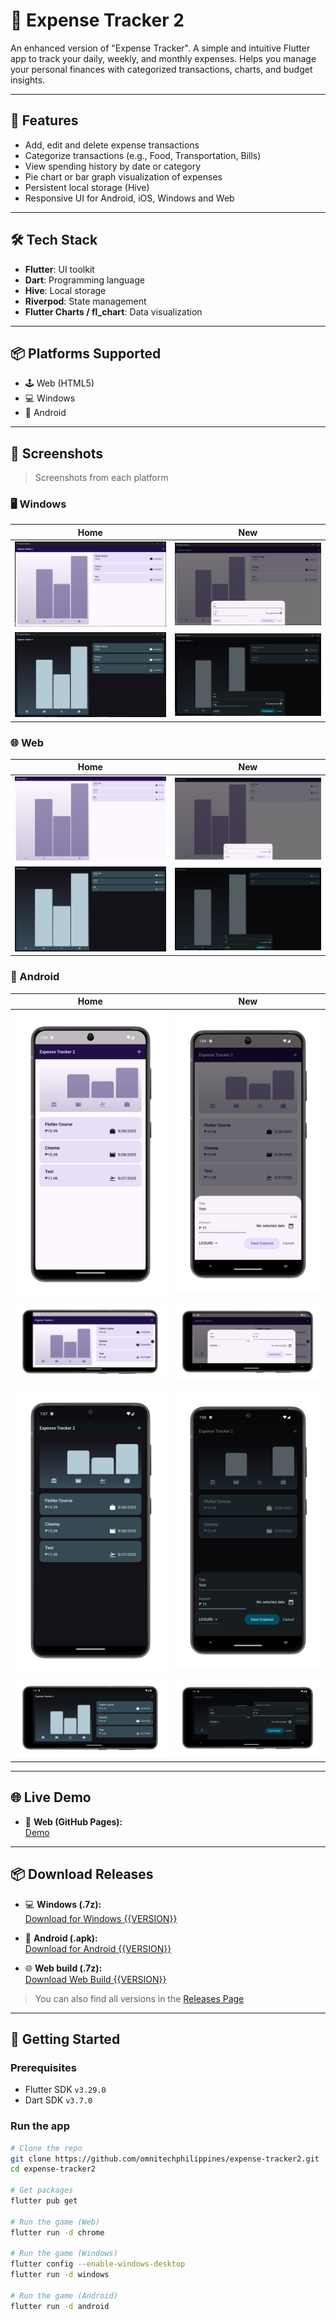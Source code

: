 # 💸 Expense Tracker 2

An enhanced version of "Expense Tracker". A simple and intuitive Flutter app to track your daily, weekly, and monthly expenses. Helps you manage your personal finances with categorized transactions, charts, and budget insights.

---

## 🚀 Features

- Add, edit and delete expense transactions
- Categorize transactions (e.g., Food, Transportation, Bills)
- View spending history by date or category
- Pie chart or bar graph visualization of expenses
- Persistent local storage (Hive)
- Responsive UI for Android, iOS, Windows and Web

---

## 🛠️ Tech Stack

- **Flutter**: UI toolkit
- **Dart**: Programming language
- **Hive**: Local storage
- **Riverpod**: State management
- **Flutter Charts / fl_chart**: Data visualization

---

## 📦 Platforms Supported

- 🕹️ Web (HTML5)
- 💻 Windows
- 📱 Android

---

## 📸 Screenshots

> Screenshots from each platform

### 🖥️ Windows

| Home                                                              | New                                                             |
|-------------------------------------------------------------------|-----------------------------------------------------------------|
| ![Windows Light Home](screenshots/windows/windows-light-home.png) | ![Windows Light New](screenshots/windows/windows-light-new.png) |
| ![Windows Dark Home](screenshots/windows/windows-dark-home.png)   | ![Windows Dark New](screenshots/windows/windows-dark-new.png)   |

### 🌐 Web

| Home                                                  | New                                                 |
|-------------------------------------------------------|-----------------------------------------------------|
| ![Web Light Home](screenshots/web/web-light-home.png) | ![Web Light New](screenshots/web/web-light-new.png) |
| ![Web Dark Home](screenshots/web/web-dark-home.png)   | ![Web Dark New](screenshots/web/web-dark-new.png)   |

### 📱 Android

| Home                                                                        | New                                                                       |
|-----------------------------------------------------------------------------|---------------------------------------------------------------------------|
| ![Android Light Home](screenshots/android/android-portrait-light-home.png)  | ![Android Light New](screenshots/android/android-portrait-light-new.png)  |
| ![Android Light Home](screenshots/android/android-landscape-light-home.png) | ![Android Light New](screenshots/android/android-landscape-light-new.png) |
| ![Android Dark Home](screenshots/android/android-portrait-dark-home.png)    | ![Android Dark New](screenshots/android/android-portrait-dark-new.png)    |
| ![Android Dark Home](screenshots/android/android-landscape-dark-home.png)   | ![Android Dark New](screenshots/android/android-landscape-dark-new.png)   |
---

## 🌐 Live Demo

- 🔗 **Web (GitHub Pages):**  
  [Demo](https://omnitechphilippines.github.io/expense-tracker2/)

---

## 📦 Download Releases

- 💻 **Windows (.7z):**  
  [Download for Windows {{VERSION}}](https://github.com/omnitechphilippines/expense-tracker2/releases/download/{{ENCODED_VERSION}}/windows-release-{{ENCODED_VERSION}}.7z)

- 📱 **Android (.apk):**  
  [Download for Android {{VERSION}}](https://github.com/omnitechphilippines/expense-tracker2/releases/download/{{ENCODED_VERSION}}/app-release-{{ENCODED_VERSION}}.apk)

- 🌐 **Web build (.7z):**  
  [Download Web Build {{VERSION}}](https://github.com/omnitechphilippines/expense-tracker2/releases/download/{{ENCODED_VERSION}}/web-release-{{ENCODED_VERSION}}.7z)

> You can also find all versions in the [Releases Page](https://github.com/omnitechphilippines/expense-tracker2/releases)

---

## 🚀 Getting Started

### Prerequisites

- Flutter SDK `v3.29.0`
- Dart SDK `v3.7.0`

### Run the app

```bash
# Clone the repo
git clone https://github.com/omnitechphilippines/expense-tracker2.git
cd expense-tracker2

# Get packages
flutter pub get

# Run the game (Web)
flutter run -d chrome

# Run the game (Windows)
flutter config --enable-windows-desktop
flutter run -d windows

# Run the game (Android)
flutter run -d android